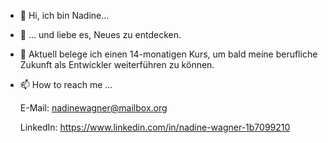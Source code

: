 - 👋 Hi, ich bin Nadine...
- 👀 ... und liebe es, Neues zu entdecken.
- 🌱 Aktuell belege ich einen 14-monatigen Kurs, um bald meine berufliche Zukunft als Entwickler weiterführen zu können.

- 📫 How to reach me ...

  E-Mail: nadinewagner@mailbox.org

  LinkedIn: https://www.linkedin.com/in/nadine-wagner-1b7099210
